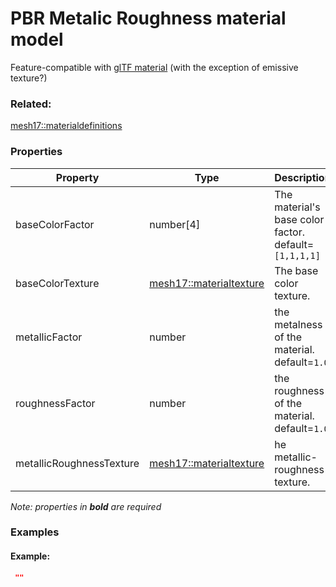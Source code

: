 # PBR Metalic Roughness material model

Feature-compatible with [glTF material](https://github.com/KhronosGroup/glTF/tree/master/specification/2.0#materials) (with the exception of emissive texture?)

### Related:

[mesh17::materialdefinitions](materialdefinitions.md)
### Properties

| Property | Type | Description |
| --- | --- | --- |
| baseColorFactor | number[4] | The material's base color factor. default=`[1,1,1,1]` |
| baseColorTexture | [mesh17::materialtexture](materialtexture.md) | The base color texture. |
| metallicFactor | number | the metalness of the material. default=`1.0` |
| roughnessFactor | number | the roughness of the material. default=`1.0` |
| metallicRoughnessTexture | [mesh17::materialtexture](materialtexture.md) | he metallic-roughness texture. |

*Note: properties in **bold** are required*

### Examples 

#### Example:  

```json
 "" 
```

